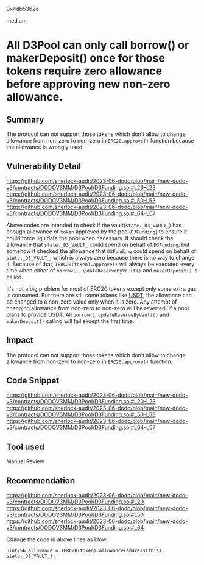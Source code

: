 0x4db5362c

medium

# All D3Pool can only call borrow() or makerDeposit() once for those tokens require zero allowance before approving new non-zero allowance.

## Summary
The protocol can not support those tokens which don't allow to change allowance from non-zero to non-zero in `ERC20.approve()` function because the allowance is wrongly used.


## Vulnerability Detail
https://github.com/sherlock-audit/2023-06-dodo/blob/main/new-dodo-v3/contracts/DODOV3MM/D3Pool/D3Funding.sol#L20-L23
https://github.com/sherlock-audit/2023-06-dodo/blob/main/new-dodo-v3/contracts/DODOV3MM/D3Pool/D3Funding.sol#L50-L53
https://github.com/sherlock-audit/2023-06-dodo/blob/main/new-dodo-v3/contracts/DODOV3MM/D3Pool/D3Funding.sol#L64-L67

Above codes are intended to check if the vault(`state._D3_VAULT_`) has enough allowance of `token` approved by the pool(`D3Funding`) to ensure it could force liquidate the pool when necessary. It should check the allowance that `state._D3_VAULT_` could spend on behalf of `D3Funding`, but somehow it checked the allowance that `D3Funding` could spend on behalf of `state._D3_VAULT_`, which is always zero because there is no way to change it. Because of that, `IERC20(token).approve()` will always be executed every time when either of `borrow()`, `updateReserveByVault()` and `makerDeposit()` is called.

It's not a big problem for most of ERC20 tokens except only some extra gas is consumed. But there are still some tokens like [USDT](https://etherscan.io/token/0xdac17f958d2ee523a2206206994597c13d831ec7#code), the allowance can be changed to a non-zero value only when it is zero. Any attempt of changing allowance from non-zero to non-zero will be reverted.
If a pool plans to provide USDT, All `borrow()`, `updateReserveByVault()` and `makerDeposit()` calling will fail except the first time.

## Impact

The protocol can not support those tokens which don't allow to change allowance from non-zero to non-zero in `ERC20.approve()` function.

## Code Snippet
https://github.com/sherlock-audit/2023-06-dodo/blob/main/new-dodo-v3/contracts/DODOV3MM/D3Pool/D3Funding.sol#L20-L23
https://github.com/sherlock-audit/2023-06-dodo/blob/main/new-dodo-v3/contracts/DODOV3MM/D3Pool/D3Funding.sol#L50-L53
https://github.com/sherlock-audit/2023-06-dodo/blob/main/new-dodo-v3/contracts/DODOV3MM/D3Pool/D3Funding.sol#L64-L67

## Tool used

Manual Review

## Recommendation
https://github.com/sherlock-audit/2023-06-dodo/blob/main/new-dodo-v3/contracts/DODOV3MM/D3Pool/D3Funding.sol#L20
https://github.com/sherlock-audit/2023-06-dodo/blob/main/new-dodo-v3/contracts/DODOV3MM/D3Pool/D3Funding.sol#L50
https://github.com/sherlock-audit/2023-06-dodo/blob/main/new-dodo-v3/contracts/DODOV3MM/D3Pool/D3Funding.sol#L64

Change the code in above lines as blow:

    uint256 allowance = IERC20(token).allowance(address(this), state._D3_VAULT_);
